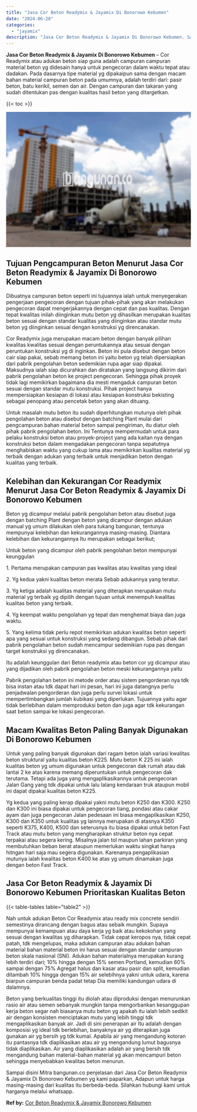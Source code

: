 ```yaml
---
title: "Jasa Cor Beton Readymix & Jayamix Di Bonorowo Kebumen"
date: "2024-06-20"
categories: 
  - "jayamix"
description: "Jasa Cor Beton Readymix & Jayamix Di Bonorowo Kebumen. Sampai disini Mitra bangunan.co penjelasan dari Jasa Cor Beton Readymix & Jayamix Di Bonorowo Kebumen..."
---
```


**Jasa Cor Beton Readymix & Jayamix Di Bonorowo Kebumen** – Cor Readymix atau adukan beton siap guna adalah campuran campuran material beton yg didesain hanya untuk pengecoran dalam waktu tepat atau dadakan. Pada dasarnya tipe material yg dipakaipun sama dengan macam bahan material campuran beton pada umumnya, adalah terdiri dari: pasir beton, batu kerikil, semen dan air. Dengan campuran dan takaran yang sudah ditentukan pas dengan kualitas hasil beton yang ditargetkan.

{{< toc >}}

![Jasa Cor Beton Readymix & Jayamix Di Bonorowo Kebumen](/images/jasa-cor-readymix-29.png)

## Tujuan Pengcampuran Beton Menurut Jasa Cor Beton Readymix & Jayamix Di Bonorowo Kebumen

Dibuatnya campuran beton seperti ini tujuannya ialah untuk menyegerakan pengerjaan pengecoran dengan tujuan pihak-pihak yang akan melakukan pengecoran dapat mengerjakannya dengan cepat dan pas kualitas. Dengan tepat kwalitas inilah diinginkan mutu beton yg dihasilkan merupakan kualitas beton sesuai dengan standar kualitas yang diinginkan atau standar mutu beton yg diinginkan sesuai dengan konstruksi yg direncanakan.

Cor Readymix juga merupakan macam beton dengan banyak pilihan kwalitas kwalitas sesuai dengan peruntukannya atau sesuai dengan peruntukan konstruksi yg di inginkan. Beton ini pula disebut dengan beton cair siap pakai, sebab memang beton ini yaitu beton yg telah dipersiapkan dari pabrik pengolahan beton sedemikian rupa agar siap dipakai. Maksudnya ialah siap dicurahkan dan diratakan yang langsung dikirim dari pabrik pengolahan beton ke project pengecoran. Sehingga pihak proyek tidak lagi memikirkan bagaimana dia mesti mengaduk campuran beton sesuai dengan standar mutu konstruksi. Pihak project hanya mempersiapkan kesiapan di lokasi atau kesiapan konstruksi bekisting sebagai penopang atau pencetak beton yang akan dituang.

Untuk masalah mutu beton itu sudah diperhitungkan mutunya oleh pihak pengolahan beton atau disebut dengan batching Plant mulai dari pengcampuran bahan material beton sampai pengiriman, itu diatur oleh pihak pabrik pengolahan beton. Ini Tentunya mempermudah untuk para pelaku konstruksi beton atau proyek-project yang ada kaitan nya dengan konstruksi beton dalam mengadakan pengecoran tanpa sepatutnya menghabiskan waktu yang cukup lama atau memikirkan kualitas material yg terbaik dengan adukan yang terbaik untuk menjadikan beton dengan kualitas yang terbaik.

## Kelebihan dan Kekurangan Cor Readymix Menurut Jasa Cor Beton Readymix & Jayamix Di Bonorowo Kebumen

Beton yg dicampur melalui pabrik pengolahan beton atau disebut juga dengan batching Plant dengan beton yang dicampur dengan adukan manual yg umum dilakukan oleh para tukang bangunan, tentunya mempunyai kelebihan dan kekurangannya masing-masing. Diantara kelebihan dan kekurangannya Itu merupakan sebagai berikut;

Untuk beton yang dicampur oleh pabrik pengolahan beton mempunyai keunggulan

1\. Pertama merupakan campuran pas kwalitas atau kwalitas yang ideal

2\. Yg kedua yakni kualitas beton merata Sebab adukannya yang teratur.

3\. Yg ketiga adalah kualitas material yang diterapkan merupakan mutu material yg terbaik yg dipilih dengan tujuan untuk menempuh kwalitas kualitas beton yang terbaik.

4\. Yg keempat waktu pengolahan yg tepat dan menghemat biaya dan juga waktu.

5\. Yang kelima tidak perlu repot memikirkan adukan kwalitas beton seperti apa yang sesuai untuk konstruksi yang sedang dibangun. Sebab pihak dari pabrik pengolahan beton sudah mencampur sedemikian rupa pas dengan target konstruksi yg direncanakan.

Itu adalah keunggulan dari Beton readymix atau beton cor yg dicampur atau yang dijadikan oleh pabrik pengolahan beton meski kekurangannya yaitu

Pabrik pengolahan beton ini metode order atau sistem pengorderan nya tdk bisa instan atau tdk dapat hari ini pesan, hari ini juga datangnya perlu penjadwalan pengorderan dan juga perlu survei lokasi untuk mempertimbangkan jumlah kubikasi yang diperlukan. Tujuannya yaitu agar tidak berlebihan dalam memproduksi beton dan juga agar tdk kekurangan saat beton sampai ke lokasi pengecoran.

## Macam Kwalitas Beton Paling Banyak Digunakan Di Bonorowo Kebumen

Untuk yang paling banyak digunakan dari ragam beton ialah variasi kwalitas beton struktural yaitu kualitas beton K225. Mutu beton K 225 ini ialah kualitas beton yg umum digunakan untuk pengecoran dak rumah atau dak lantai 2 ke atas karena memang diperuntukan untuk pengecoran dak terutama. Tetapi ada juga yang mengaplikasikannya untuk pengecoran Jalan Gang yang tdk dipakai untuk lalu lalang kendaraan truk ataupun mobil ini dapat dipakai kualitas beton K225.

Yg kedua yang paling kerap dipakai yakni mutu beton K250 dan K300. K250 dan K300 ini biasa dipakai untuk pengecoran tiang, pondasi atau cakar ayam dan juga pengecoran Jalan pedesaan ini biasa mengaplikasikan K250, K300 dan K350 untuk kualitas yg lainnya merupakan di atasnya K350 seperti K375, K400, K500 dan seterusnya itu biasa dipakai untuk beton Fast Track atau mutu beton yang mengharapkan struktur beton nya cepat terpakai atau segera kering. Misalnya jalan tol maupun lahan parkiran yang membutuhkan beban berat ataupun memerlukan waktu singkat hanya hitngan hari saja mau segera digunakan. Karenanya pengaplikasian mutunya ialah kwalitas beton K400 ke atas yg umum dinamakan juga dengan beton Fast Track.

## Jasa Cor Beton Readymix & Jayamix Di Bonorowo Kebumen Prioritaskan Kualitas Beton

{{< table-tables table="table2" >}}

Nah untuk adukan Beton Cor Readymix atau ready mix concrete sendiri semestinya dirancang dengan bagus atau sebaik mungkin. Supaya mempunyai kemampuan atau daya kerja yg baik atau kekokohan yang sesuai dengan kwalitas yg diharapkan. Tidak cepat keropos nya, tidak cepat patah, tdk mengelupas, maka adukan campuran atau adukan bahan material bahan material beton ini harus sesuai dengan standar campuran beton skala nasional (SNI). Adukan bahan materialnya merupakan kurang lebih terdiri dari; 10% hingga dengan 15% semen Portland, kemudian 60% sampai dengan 75% Agregat halus dan kasar atau pasir dan split, kemudian ditambah 10% hingga dengan 15% air selebihnya yakni untuk udara, karena biarpun campuran benda padat tetap Dia memiliki kandungan udara di dalamnya.

Beton yang berkualitas tinggi itu diolah atau diproduksi dengan menurunkan rasio air atau semen sebanyak mungkin tanpa mengorbankan kesanggupan kerja beton segar nah biasanya mutu beton yg apakah itu ialah lebih sedikit air dengan konsisten menciptakan mutu yang lebih tinggi tdk mengaplikasikan banyak air. Jadi di sini penerapan air Itu adalah dengan komposisi yg ideal tdk berlebihan, banyaknya air yg diterapkan juga gunakan air yg bersih yg tdk kumal. Apabila air yang mengandung kotoran itu pantasnya tdk diaplikasikan atau air yg mengandung lumut bagusnya tidak diaplikasikan. Air yang diaplikasikan adalah air yang bersih tdk mengandung bahan material-bahan material yg akan mencampuri beton sehingga menyebabkan kwalitas beton menurun.

Sampai disini Mitra bangunan.co penjelasan dari Jasa Cor Beton Readymix & Jayamix Di Bonorowo Kebumen yg kami paparkan, Adapun untuk harga masing-masing dari kualitas itu berbeda-beda. Silahkan hubungi kami untuk harganya melalui whatsapp.

**Ref by:** [Cor Beton Readymix & Jayamix Bonorowo Kebumen](https://id.wikipedia.org/wiki/Cor)
